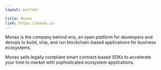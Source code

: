 ```yaml
---
layout: partner

title: Monax
link: https://monax.io
---
```


Monax is the company behind eris, an open platform for developers and devops to build, ship, and run blockchain-based applications for business ecosystems.

Monax sells legally compliant smart contract-based SDKs to accelerate your time to market with sophisticated ecosystem applications.
